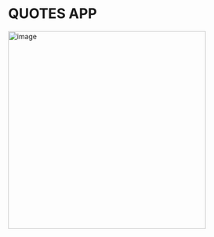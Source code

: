 # QUOTES APP

<img style="vertical-align:middle;" width="403" alt="image" src="https://user-images.githubusercontent.com/69317200/196929289-180e3262-9c25-4b7e-9f3c-787581a0cfb7.png">
